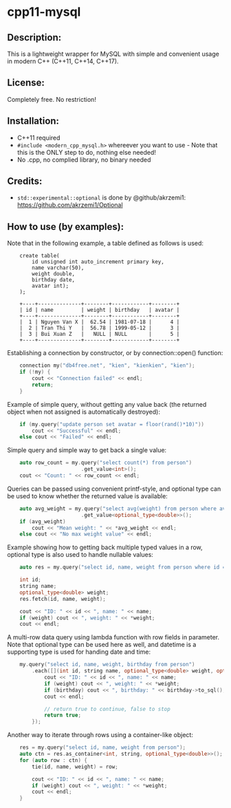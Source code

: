 # cpp11-mysql

## Description:
This is a lightweight wrapper for MySQL with simple and convenient usage in modern C++ (C++11, C++14, C++17).

## License:
Completely free. No restriction!

## Installation:
- C++11 required
- `#include <modern_cpp_mysql.h>` whereever you want to use - Note that this is the ONLY step to do, nothing else needed!
- No .cpp, no complied library, no binary needed

## Credits:
- `std::experimental::optional` is done by @github/akrzemi1: https://github.com/akrzemi1/Optional

## How to use (by examples):
Note that in the following example, a table defined as follows is used:

		create table(
			id unsigned int auto_increment primary key,
			name varchar(50),
			weight double,
			birthday date,
			avatar int);
		);

		+----+--------------+--------+------------+--------+
		| id | name         | weight | birthday   | avatar |
		+----+--------------+--------+------------+--------+
		|  1 | Nguyen Van X |  62.54 | 1981-07-18 |      4 |
		|  2 | Tran Thi Y   |  56.78 | 1999-05-12 |      3 |
		|  3 | Bui Xuan Z   |   NULL | NULL       |      5 |
		+----+--------------+--------+------------+--------+

Establishing a connection by constructor, or by connection::open() function:
```cpp
	connection my("db4free.net", "kien", "kienkien", "kien");
	if (!my) {
		cout << "Connection failed" << endl;
		return;
	}
```
Example of simple query, without getting any value back (the returned object when not assigned is automatically destroyed):
```cpp
	if (my.query("update person set avatar = floor(rand()*10)"))
		cout << "Successful" << endl;
	else cout << "Failed" << endl;
```
Simple query and simple way to get back a single value:
```cpp
	auto row_count = my.query("select count(*) from person")
						.get_value<int>();
	cout << "Count: " << row_count << endl;
```

Queries can be passed using convenient printf-style, and optional type can be used to know whether the returned value is available:
```cpp
	auto avg_weight = my.query("select avg(weight) from person where avatar >= %d or weight <= %f", 2, 70.5)
						.get_value<optional_type<double>>();
	if (avg_weight)
		cout << "Mean weight: " << *avg_weight << endl;
	else cout << "No max weight value" << endl;
```

Example showing how to getting back multiple typed values in a row, optional type is also used to handle nullable values:
```cpp
	auto res = my.query("select id, name, weight from person where id = %d", 3);

	int id;
	string name;
	optional_type<double> weight;
	res.fetch(id, name, weight);

	cout << "ID: " << id << ", name: " << name;
	if (weight) cout << ", weight: " << *weight;
	cout << endl;
```
A multi-row data query using lambda function with row fields in parameter. Note that optional type can be used here as well, and datetime is a supporting type is used for handing date and time:
```cpp
	my.query("select id, name, weight, birthday from person")
		.each([](int id, string name, optional_type<double> weight, optional_type<datetime> birthday) {
			cout << "ID: " << id << ", name: " << name;
			if (weight) cout << ", weight: " << *weight;
			if (birthday) cout << ", birthday: " << birthday->to_sql();
			cout << endl;

			// return true to continue, false to stop
			return true;
		});
```

Another way to iterate through rows using a container-like object:
```cpp
	res = my.query("select id, name, weight from person");
	auto ctn = res.as_container<int, string, optional_type<double>>();
	for (auto row : ctn) {
		tie(id, name, weight) = row;

		cout << "ID: " << id << ", name: " << name;
		if (weight) cout << ", weight: " << *weight;
		cout << endl;
	}
```
